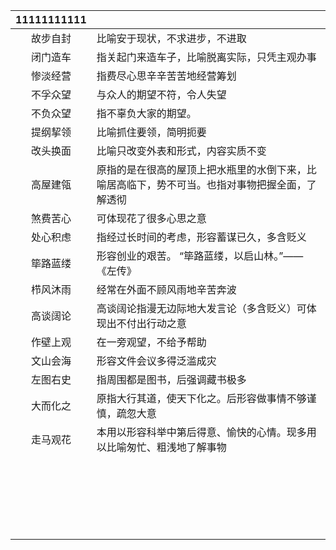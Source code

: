 


| 11111111111 |                                                 |
| :---------: | :---------------------------------------------- |
|    故步自封     | 比喻安于现状，不求进步，不进取                                 |
|    闭门造车     | 指关起门来造车子，比喻脱离实际，只凭主观办事                          |
|    惨淡经营     | 指费尽心思辛辛苦苦地经营筹划                                  |
|    不孚众望     | 与众人的期望不符，令人失望                                   |
|    不负众望     | 指不辜负大家的期望。                                      |
|    提纲挈领     | 比喻抓住要领，简明扼要                                     |
|    改头换面     | 比喻只改变外表和形式，内容实质不变                               |
|    高屋建瓴     | 原指的是在很高的屋顶上把水瓶里的水倒下来，比喻居高临下，势不可当。也指对事物把握全面，了解透彻 |
|    煞费苦心     | 可体现花了很多心思之意                                     |
|    处心积虑     | 指经过长时间的考虑，形容蓄谋已久，多含贬义                           |
|    筚路蓝缕     | 形容创业的艰苦。 “筚路蓝缕，以启山林。”——《左传》                     |
|    栉风沐雨     | 经常在外面不顾风雨地辛苦奔波                                  |
|    高谈阔论     | 高谈阔论指漫无边际地大发言论（多含贬义）可体现出不付出行动之意                 |
|    作壁上观     | 在一旁观望，不给予帮助                                     |
|    文山会海     | 形容文件会议多得泛滥成灾                                    |
|    左图右史     | 指周围都是图书，后强调藏书极多                                 |
|    大而化之     | 原指大行其道，使天下化之。后形容做事情不够谨慎，疏忽大意                    |
|    走马观花     | 本用以形容科举中第后得意、愉快的心情。现多用以比喻匆忙、粗浅地了解事物             |
|             |                                                 |
|             |                                                 |
|             |                                                 |
|             |                                                 |
|             |                                                 |
|             |                                                 |
|             |                                                 |
|             |                                                 |
|             |                                                 |
|             |                                                 |
|             |                                                 |
|             |                                                 |
|             |                                                 |
|             |                                                 |
|             |                                                 |
|             |                                                 |
|             |                                                 |
|             |                                                 |
|             |                                                 |
|             |                                                 |
|             |                                                 |
|             |                                                 |